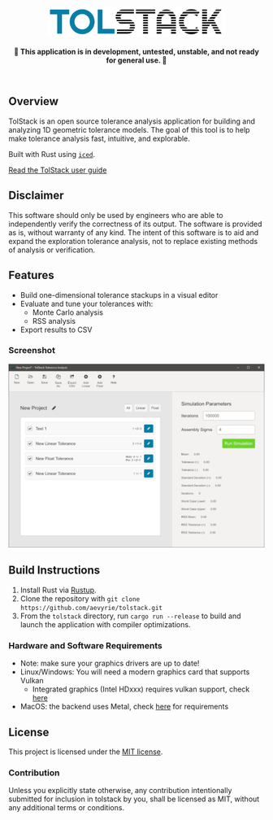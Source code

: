 <p align="center">
  <img src="docs/logo.png" width="350">
  <br/><br/>
  <b>🚧 This application is in development, untested, unstable, and not ready for general use. 🚧</b>
  <br/>
</p>
<br/>

## Overview

TolStack is an open source tolerance analysis application for building and analyzing 1D geometric tolerance models. The goal of this tool is to help make tolerance analysis fast, intuitive, and explorable.

Built with Rust using [`iced`](https://github.com/hecrj/iced).

[Read the TolStack user guide](https://aevyrie.github.io/tolstack/book/)

## Disclaimer

This software should only be used by engineers who are able to independently verify the correctness of its output. The software is provided as is, without warranty of any kind. The intent of this software is to aid and expand the exploration tolerance analysis, not to replace existing methods of analysis or verification.

## Features

* Build one-dimensional tolerance stackups in a visual editor
* Evaluate and tune your tolerances with:
  * Monte Carlo analysis
  * RSS analysis
* Export results to CSV

### Screenshot

![Screenshot](docs/screenshot.png)

## Build Instructions

1. Install Rust via [Rustup](https://www.rust-lang.org/tools/install).
2. Clone the repository with `git clone https://github.com/aevyrie/tolstack.git`
3. From the `tolstack` directory, run `cargo run --release` to build and launch the application with compiler optimizations.

### Hardware and Software Requirements

* Note: make sure your graphics drivers are up to date!
* Linux/Windows: You will need a modern graphics card that supports Vulkan
  * Integrated graphics (Intel HDxxx) requires vulkan support, check [here](https://www.intel.com/content/www/us/en/support/articles/000005524/graphics.html)
* MacOS: the backend uses Metal, check [here](https://en.wikipedia.org/wiki/Metal_(API)#Supported_GPUs) for requirements

## License
This project is licensed under the [MIT license](https://github.com/aevyrie/tolstack/blob/master/LICENSE).

### Contribution
Unless you explicitly state otherwise, any contribution intentionally submitted for inclusion in tolstack by you, shall be licensed as MIT, without any additional terms or conditions.
